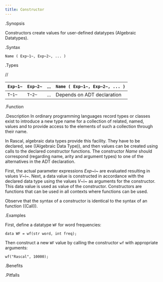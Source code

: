 ```yaml
---
title: Constructor
---
```


.Synopsis

Constructors create values for user-defined datatypes (Algebraic Datatypes).

.Syntax

`Name ( Exp~1~, Exp~2~, ... )`

.Types

//

| `Exp~1~` | `Exp~2~` | ... |  `Name ( Exp~1~, Exp~2~, ... )`  |
| --- | --- | --- | --- |
| `T~1~`   | `T~2~`   | ... | Depends on ADT declaration           |


.Function

.Description
In ordinary programming languages record types or classes exist to introduce a new type name for a collection of related, 
named, values and to provide access to the elements of such a collection through their name. 

In Rascal, algebraic data types provide this facility. They have to be declared, see ((Algebraic Data Type)), and
then values can be created using calls to the declared constructor functions.
The constructor _Name_ should correspond (regarding name, arity and argument types) to one of the alternatives
in the ADT declaration.

First, the actual parameter expressions _Exp_~i~ are evaluated resulting in values _V_~i~.
Next, a data value is constructed in accordance with the declared data type
using the values _V_~i~ as arguments for the constructor. This data value is used as value of the constructor. 
Constructors are functions that can be used in all contexts where functions can be used.

Observe that the syntax of a constructor is identical to the syntax of an function ((Call)).

.Examples

First, define a datatype `WF` for word frequencies:
```rascal-shell,continue
data WF = wf(str word, int freq);
```
Then construct a new `WF` value by calling the constructor `wf` with appropriate arguments:
```rascal-shell,continue
wf("Rascal", 10000);
```

.Benefits

.Pitfalls

